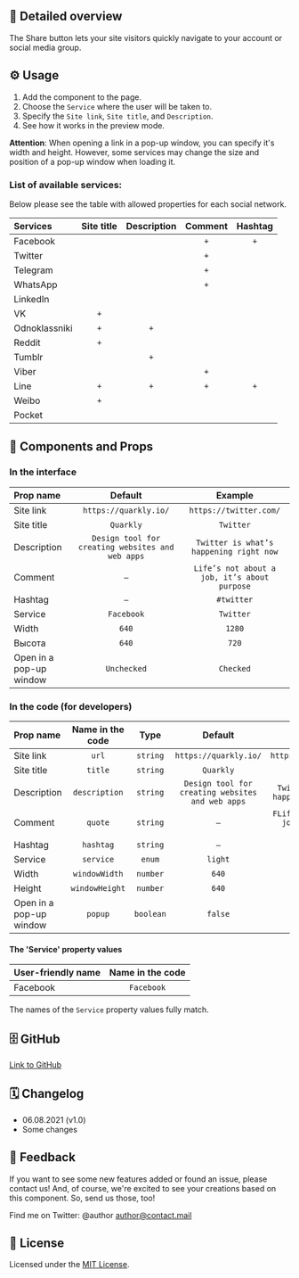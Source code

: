 ## 📖 Detailed overview

The Share button lets your site visitors quickly navigate to your account or social media group.

## ⚙️ Usage

1. Add the component to the page.
2. Choose the `Service` where the user will be taken to.
3. Specify the `Site link`, `Site title`, and `Description`.
4. See how it works in the preview mode.

**Attention**: When opening a link in a pop-up window, you can specify it's width and height. However, some services may change the size and position of a pop-up window when loading it.

### List of available services:

Below please see the table with allowed properties for each social network.

| Services      | Site title | Description | Comment | Hashtag |
| :------------ | :--------: | :---------: | :-----: | :-----: |
| Facebook      |            |             |   `+`   |   `+`   |
| Twitter       |            |             |   `+`   |         |
| Telegram      |            |             |   `+`   |         |
| WhatsApp      |            |             |   `+`   |         |
| LinkedIn      |            |             |         |         |
| VK            |    `+`     |             |         |         |
| Odnoklassniki |    `+`     |     `+`     |         |         |
| Reddit        |    `+`     |             |         |         |
| Tumblr        |            |     `+`     |         |         |
| Viber         |            |             |   `+`   |         |
| Line          |    `+`     |     `+`     |   `+`   |   `+`   |
| Weibo         |    `+`     |             |         |         |
| Pocket        |            |             |         |         |

## 🧩 Components and Props

### In the interface

| Prop name               |                     Default                      |                   Example                    |
| :---------------------- | :----------------------------------------------: | :------------------------------------------: |
| Site link               |              `https://quarkly.io/`               |            `https://twitter.com/`            |
| Site title              |                    `Quarkly`                     |                  `Twitter`                   |
| Description             | `Design tool for creating websites and web apps` |   `Twitter is what’s happening right now`    |
| Comment                 |                       `–`                        | `Life’s not about a job, it’s about purpose` |
| Hashtag                 |                       `–`                        |                  `#twitter`                  |
| Service                 |                    `Facebook`                    |                  `Twitter`                   |
| Width                   |                      `640`                       |                    `1280`                    |
| Высота                  |                      `640`                       |                    `720`                     |
| Open in a pop-up window |                   `Unchecked`                    |                  `Checked`                   |

### In the code (for developers)

| Prop name               | Name in the code |   Type    |                     Default                      |                    Example                    |
| :---------------------- | :--------------: | :-------: | :----------------------------------------------: | :-------------------------------------------: |
| Site link               |      `url`       | `string`  |              `https://quarkly.io/`               |            `https://twitter.com/`             |
| Site title              |     `title`      | `string`  |                    `Quarkly`                     |                   `Twitter`                   |
| Description             |  `description`   | `string`  | `Design tool for creating websites and web apps` |    `Twitter is what’s happening right now`    |
| Comment                 |     `quote`      | `string`  |                       `–`                        | `FLife’s not about a job, it’s about purpose` |
| Hashtag                 |    `hashtag`     | `string`  |                       `–`                        |                  `#twitter`                   |
| Service                 |    `service`     |  `enum`   |                     `light`                      |                   `Twitter`                   |
| Width                   |  `windowWidth`   | `number`  |                      `640`                       |                    `1280`                     |
| Height                  |  `windowHeight`  | `number`  |                      `640`                       |                     `720`                     |
| Open in a pop-up window |     `popup`      | `boolean` |                     `false`                      |                    `true`                     |

#### The 'Service' property values

| User-friendly name | Name in the code |
| :----------------- | :--------------: |
| Facebook           |    `Facebook`    |

The names of the `Service` property values fully match.

## 🗄 GitHub

[Link to GitHub](https://github.com/quarkly/community-kit/tree/master/src/ShareButton)

## 🗓 Changelog

-   06.08.2021 (v1.0)
-   Some changes

## 📮 Feedback

If you want to see some new features added or found an issue, please contact us! And, of course, we're excited to see your creations based on this component. So, send us those, too!

Find me on Twitter: @author [author@contact.mail](mailto:author@contact.mail)

## 📝 License

Licensed under the [MIT License](./LICENSE).
